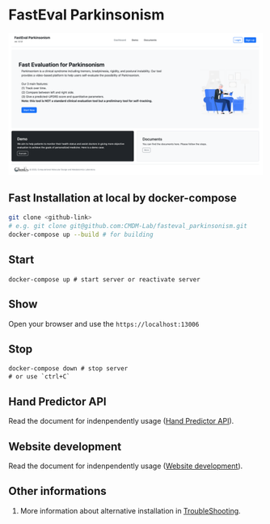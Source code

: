# FastEval Parkinsonism
![cover_image](./imgs/cover.png)
## Fast Installation at local by docker-compose
```bash
git clone <github-link>
# e.g. git clone git@github.com:CMDM-Lab/fasteval_parkinsonism.git
docker-compose up --build # for building
```

## Start
```
docker-compose up # start server or reactivate server
```

## Show
Open your browser and use the `https://localhost:13006`

## Stop
```
docker-compose down # stop server
# or use `ctrl+C`
```

## Hand Predictor API
Read the document for indenpendently usage ([Hand Predictor API](./src/lib/hand_predictor)).

## Website development  
Read the document for indenpendently usage ([Website development](./src)).  


## Other informations
1. More information about alternative installation in [TroubleShooting](./TroubleShooting.md).  

